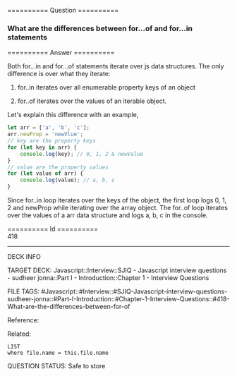 ========== Question ==========  

### What are the differences between for...of and for...in statements  

========== Answer ==========  

Both for...in and for...of statements iterate over js data structures. The only difference is over what they iterate:

1. for..in iterates over all enumerable property keys of an object

2. for..of iterates over the values of an iterable object.

Let's explain this difference with an example,

```javascript
let arr = ['a', 'b', 'c'];
arr.newProp = 'newVlue';
// key are the property keys
for (let key in arr) {
    console.log(key); // 0, 1, 2 & newValue
}
// value are the property values
for (let value of arr) {
    console.log(value); // a, b, c
}
```

Since for..in loop iterates over the keys of the object, the first loop logs 0, 1, 2 and newProp while iterating over the array object. The for..of loop iterates over the values of a arr data structure and logs a, b, c in the console.

========== Id ==========  
418

---

DECK INFO

TARGET DECK: Javascript::Interview::SJIQ - Javascript interview questions - sudheer jonna::Part I - Introduction::Chapter 1 - Interview Questions

FILE TAGS: #Javascript::#Interview::#SJIQ-Javascript-interview-questions-sudheer-jonna::#Part-I-Introduction::#Chapter-1-Interview-Questions::#418-What-are-the-differences-between-for-of

Reference:

Related:

```dataview
LIST
where file.name = this.file.name
```

QUESTION STATUS: Safe to store
